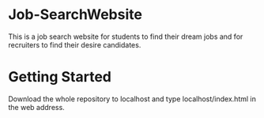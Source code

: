 # Job-SearchWebsite
This is a job search website for students to find their dream jobs and for recruiters to find their desire candidates. 
# Getting Started
Download the whole repository to localhost and type localhost/index.html in the web address.
